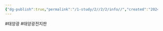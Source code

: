 ```yaml
---
{"dg-publish":true,"permalink":"/1-study/2//2/2/info//","created":"2024-11-20T21:02:28.439+09:00","updated":"2025-06-26T17:34:58.143+09:00"}
---
```


#태양광 #태양광전지판 